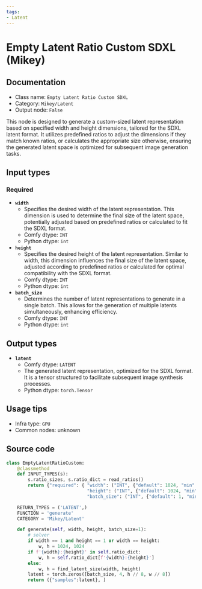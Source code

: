 ```yaml
---
tags:
- Latent
---
```


# Empty Latent Ratio Custom SDXL (Mikey)
## Documentation
- Class name: `Empty Latent Ratio Custom SDXL`
- Category: `Mikey/Latent`
- Output node: `False`

This node is designed to generate a custom-sized latent representation based on specified width and height dimensions, tailored for the SDXL latent format. It utilizes predefined ratios to adjust the dimensions if they match known ratios, or calculates the appropriate size otherwise, ensuring the generated latent space is optimized for subsequent image generation tasks.
## Input types
### Required
- **`width`**
    - Specifies the desired width of the latent representation. This dimension is used to determine the final size of the latent space, potentially adjusted based on predefined ratios or calculated to fit the SDXL format.
    - Comfy dtype: `INT`
    - Python dtype: `int`
- **`height`**
    - Specifies the desired height of the latent representation. Similar to width, this dimension influences the final size of the latent space, adjusted according to predefined ratios or calculated for optimal compatibility with the SDXL format.
    - Comfy dtype: `INT`
    - Python dtype: `int`
- **`batch_size`**
    - Determines the number of latent representations to generate in a single batch. This allows for the generation of multiple latents simultaneously, enhancing efficiency.
    - Comfy dtype: `INT`
    - Python dtype: `int`
## Output types
- **`latent`**
    - Comfy dtype: `LATENT`
    - The generated latent representation, optimized for the SDXL format. It is a tensor structured to facilitate subsequent image synthesis processes.
    - Python dtype: `torch.Tensor`
## Usage tips
- Infra type: `GPU`
- Common nodes: unknown


## Source code
```python
class EmptyLatentRatioCustom:
    @classmethod
    def INPUT_TYPES(s):
        s.ratio_sizes, s.ratio_dict = read_ratios()
        return {"required": { "width": ("INT", {"default": 1024, "min": 1, "max": 8192, "step": 1}),
                              "height": ("INT", {"default": 1024, "min": 1, "max": 8192, "step": 1}),
                              "batch_size": ("INT", {"default": 1, "min": 1, "max": 64})}}

    RETURN_TYPES = ('LATENT',)
    FUNCTION = 'generate'
    CATEGORY = 'Mikey/Latent'

    def generate(self, width, height, batch_size=1):
        # solver
        if width == 1 and height == 1 or width == height:
            w, h = 1024, 1024
        if f'{width}:{height}' in self.ratio_dict:
            w, h = self.ratio_dict[f'{width}:{height}']
        else:
            w, h = find_latent_size(width, height)
        latent = torch.zeros([batch_size, 4, h // 8, w // 8])
        return ({"samples":latent}, )

```
